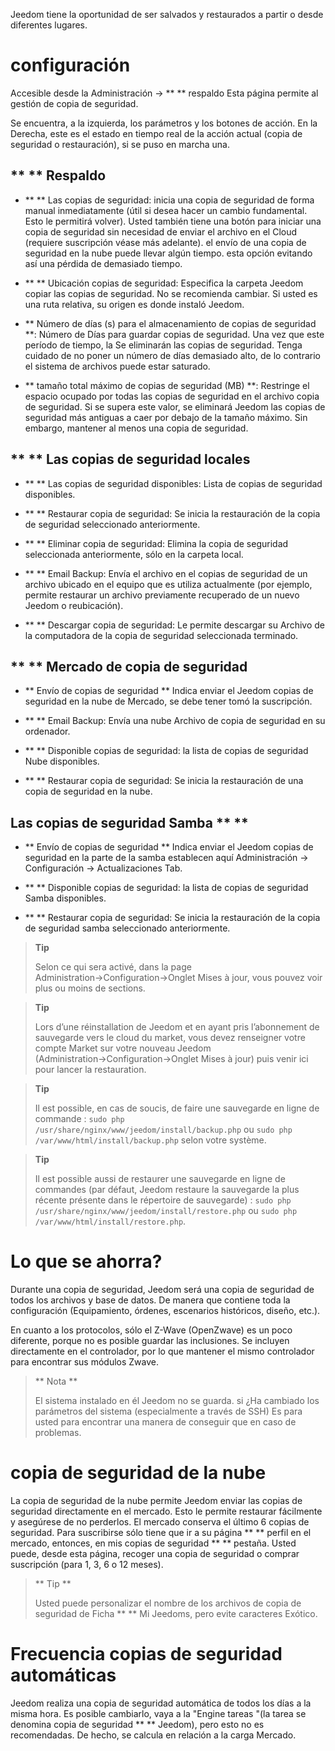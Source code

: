Jeedom tiene la oportunidad de ser salvados y restaurados a partir o desde
diferentes lugares.

configuración
=============

Accesible desde la Administración → ** ** respaldo Esta página permite al
gestión de copia de seguridad.

Se encuentra, a la izquierda, los parámetros y los botones de acción. En la
Derecha, este es el estado en tiempo real de la acción actual (copia de seguridad
o restauración), si se puso en marcha una.

** ** Respaldo
---------------

-   ** ** Las copias de seguridad: inicia una copia de seguridad de forma manual
    inmediatamente (útil si desea hacer un cambio fundamental.
    Esto le permitirá volver). Usted también tiene una
    botón para iniciar una copia de seguridad sin necesidad de enviar el archivo en el
    Cloud (requiere suscripción véase más adelante). el envío de una
    copia de seguridad en la nube puede llevar algún tiempo. esta opción
    evitando así una pérdida de demasiado tiempo.

-   ** ** Ubicación copias de seguridad: Especifica la carpeta
    Jeedom copiar las copias de seguridad. No se recomienda
    cambiar. Si usted es una ruta relativa, su origen es
    donde instaló Jeedom.

-   ** Número de días (s) para el almacenamiento de copias de seguridad **: Número de
    Días para guardar copias de seguridad. Una vez que este período de tiempo, la
    Se eliminarán las copias de seguridad. Tenga cuidado de no poner un número
    de días demasiado alto, de lo contrario el sistema de archivos puede
    estar saturado.

-   ** tamaño total máximo de copias de seguridad (MB) **: Restringe
    el espacio ocupado por todas las copias de seguridad en el archivo
    copia de seguridad. Si se supera este valor, se eliminará Jeedom
    las copias de seguridad más antiguas a caer por debajo de la
    tamaño máximo. Sin embargo, mantener al menos una copia de seguridad.

** ** Las copias de seguridad locales
-----------------------

-   ** ** Las copias de seguridad disponibles: Lista de copias de seguridad disponibles.

-   ** ** Restaurar copia de seguridad: Se inicia la restauración de la copia de seguridad
    seleccionado anteriormente.

-   ** ** Eliminar copia de seguridad: Elimina la copia de seguridad seleccionada
    anteriormente, sólo en la carpeta local.

-   ** ** Email Backup: Envía el archivo en el
    copias de seguridad de un archivo ubicado en el equipo que es
    utiliza actualmente (por ejemplo, permite restaurar un archivo
    previamente recuperado de un nuevo Jeedom o reubicación).

-   ** ** Descargar copia de seguridad: Le permite descargar su
    Archivo de la computadora de la copia de seguridad seleccionada terminado.

** ** Mercado de copia de seguridad
----------------------

-   ** Envío de copias de seguridad ** Indica enviar el Jeedom
    copias de seguridad en la nube de Mercado, se debe tener
    tomó la suscripción.

-   ** ** Email Backup: Envía una nube
    Archivo de copia de seguridad en su ordenador.

-   ** ** Disponible copias de seguridad: la lista de copias de seguridad
    Nube disponibles.

-   ** ** Restaurar copia de seguridad: Se inicia la restauración de una
    copia de seguridad en la nube.

Las copias de seguridad Samba ** **
---------------------

-   ** Envío de copias de seguridad ** Indica enviar el Jeedom
    copias de seguridad en la parte de la samba establecen aquí
    Administración → Configuración → Actualizaciones Tab.

-   ** ** Disponible copias de seguridad: la lista de copias de seguridad
    Samba disponibles.

-   ** ** Restaurar copia de seguridad: Se inicia la restauración de la copia de seguridad
    samba seleccionado anteriormente.

> **Tip**
>
> Selon ce qui sera activé, dans la page
> Administration→Configuration→Onglet Mises à jour, vous pouvez voir
> plus ou moins de sections.

> **Tip**
>
> Lors d’une réinstallation de Jeedom et en ayant pris l’abonnement de
> sauvegarde vers le cloud du market, vous devez renseigner votre compte
> Market sur votre nouveau Jeedom (Administration→Configuration→Onglet
> Mises à jour) puis venir ici pour lancer la restauration.

> **Tip**
>
> Il est possible, en cas de soucis, de faire une sauvegarde en ligne de
> commande : `sudo php /usr/share/nginx/www/jeedom/install/backup.php`
> ou `sudo php /var/www/html/install/backup.php` selon votre système.

> **Tip**
>
> Il est possible aussi de restaurer une sauvegarde en ligne de
> commandes (par défaut, Jeedom restaure la sauvegarde la plus récente
> présente dans le répertoire de sauvegarde) :
> `sudo php /usr/share/nginx/www/jeedom/install/restore.php` ou
> `sudo php /var/www/html/install/restore.php`.

Lo que se ahorra?
==============================

Durante una copia de seguridad, Jeedom será una copia de seguridad de todos los archivos y
base de datos. De manera que contiene toda la configuración
(Equipamiento, órdenes, escenarios históricos, diseño, etc.).

En cuanto a los protocolos, sólo el Z-Wave (OpenZwave) es un poco
diferente, porque no es posible guardar las inclusiones.
Se incluyen directamente en el controlador, por lo que
mantener el mismo controlador para encontrar sus módulos Zwave.

> ** Nota **
>
> El sistema instalado en él Jeedom no se guarda. si
> ¿Ha cambiado los parámetros del sistema (especialmente a través de SSH)
> Es para usted para encontrar una manera de conseguir que en caso de problemas.

copia de seguridad de la nube
================

La copia de seguridad de la nube permite Jeedom enviar las copias de seguridad
directamente en el mercado. Esto le permite restaurar fácilmente
y asegúrese de no perderlos. El mercado conserva el último 6
copias de seguridad. Para suscribirse sólo tiene que ir a su página
** ** perfil en el mercado, entonces, en mis copias de seguridad ** ** pestaña. Usted
puede, desde esta página, recoger una copia de seguridad o comprar
suscripción (para 1, 3, 6 o 12 meses).

> ** Tip **
>
> Usted puede personalizar el nombre de los archivos de copia de seguridad de
> Ficha ** ** Mi Jeedoms, pero evite caracteres
> Exótico.

Frecuencia copias de seguridad automáticas
======================================

Jeedom realiza una copia de seguridad automática de todos los días a la misma
hora. Es posible cambiarlo, vaya a la "Engine
tareas "(la tarea se denomina copia de seguridad ** ** Jeedom), pero esto no es
recomendadas. De hecho, se calcula en relación a la carga
Mercado.
